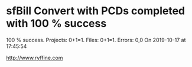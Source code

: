 # sfBill Convert with PCDs completed with 100 % success

100 % success. Projects: 0+1=1.  Files: 0+1=1. Errors: 0,0  On 2019-10-17 at 17:45:54





http://www.ryffine.com
